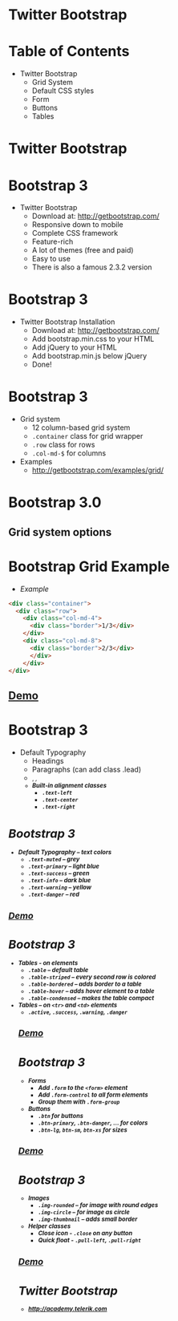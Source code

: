 <!-- section start -->
<!-- attr: { class:'slide-title', showInPresentation:true, style:'' } -->
# Twitter Bootstrap

<!-- attr: { showInPresentation:true, hasScriptWrapper:true, style:'' } -->
# Table of Contents
- Twitter Bootstrap
  - Grid System
  - Default CSS styles
  - Form
  - Buttons
  - Tables

<!-- section start -->

<!-- attr: { class:'slide-section', showInPresentation:true, hasScriptWrapper:true, style:'' } -->
# Twitter Bootstrap

<!-- attr: { showInPresentation:true, hasScriptWrapper:true, style:'' } -->
# Bootstrap 3
- Twitter Bootstrap
  - Download at: http://getbootstrap.com/
  - Responsive down to mobile
  - Complete CSS framework
  - Feature-rich
  - A lot of themes (free and paid)
  - Easy to use
  - There is also a famous 2.3.2 version

<!-- attr: { showInPresentation:true, hasScriptWrapper:true, style:'' } -->
# Bootstrap 3
- Twitter Bootstrap Installation
  - Download at: http://getbootstrap.com/
  - Add bootstrap.min.css to your HTML
  - Add jQuery to your HTML
  - Add bootstrap.min.js below jQuery
  - Done!

<!-- attr: { showInPresentation:true, hasScriptWrapper:true, style:'' } -->
# Bootstrap 3
- Grid system
  - 12 column-based grid system
  - `.container` class for grid wrapper
  - `.row` class for rows
  - `.col-md-$` for columns
- Examples
  - http://getbootstrap.com/examples/grid/

<!-- attr: { class: 'slide-section' } -->
# Bootstrap 3.0
## Grid system options

<!-- attr: {hashScriptWrapper: true} -->
# Bootstrap Grid Example
- _Example_

```html
<div class="container">
  <div class="row">
    <div class="col-md-4">
      <div class="border">1/3</div>
    </div>
    <div class="col-md-8">
      <div class="border">2/3</div>
      </div>
    </div>
</div>
```

<!-- attr: { class:'slide-section demo', showInPresentation:true, style:'' } -->
<!-- # Bootstrap Grid -->
##  [Demo]()

<!-- attr: { showInPresentation:true, hasScriptWrapper:true, style:'' } -->
# Bootstrap 3
- Default Typography
  - Headings
  - Paragraphs (can add class .lead)
  - <small>, <em>, <strong>
  - Built-in alignment classes
    - `.text-left`
    - `.text-center`
    - `.text-right`

<!-- attr: { showInPresentation:true, hasScriptWrapper:true, style:'' } -->
# Bootstrap 3
- Default Typography – text colors
  - `.text-muted` – grey
  - `.text-primary` – light blue
  - `.text-success` – green
  - `.text-info` – dark blue
  - `.text-warning` – yellow
  - `.text-danger` – red

<!-- attr: { class:'slide-section demo', showInPresentation:true, style:'' } -->
<!-- # Bootstrap Typography -->
##  [Demo]()

<!-- attr: { showInPresentation:true, style:'' } -->
# Bootstrap 3
- Tables - on <table> elements
  - `.table` – default table
  - `.table-striped` – every second row is colored
  - `.table-bordered` – adds border to a table
  - `.table-hover` – adds hover element to a table
  - `.table-condensed` – makes the table compact
- Tables – on `<tr>` and `<td>` elements
  - `.active`, `.success`, `.warning`, `.danger`

<!-- attr: { class:'slide-section demo', showInPresentation:true, style:'' } -->
<!-- # Bootstrap Tables -->
##  [Demo]()

<!-- attr: { showInPresentation:true, hasScriptWrapper:true, style:'' } -->
# Bootstrap 3
- Forms
  - Add `.form` to the `<form>` element
  - Add `.form-control` to all form elements
  - Group them with `.form-group`
- Buttons
  - `.btn` for buttons
  - `.btn-primary`, `.btn-danger`, … for colors
  - `.btn-lg`, `btn-sm`, `btn-xs` for sizes

<!-- attr: { class:'slide-section demo', showInPresentation:true, style:'' } -->
<!-- # Bootstrap Forms and Buttons -->
##  [Demo]()

<!-- attr: { showInPresentation:true, hasScriptWrapper:true, style:'' } -->
# Bootstrap 3
- Images
  - `.img-rounded` – for image with round edges
  - `.img-circle` – for image as circle
  - `.img-thumbnail` – adds small border
- Helper classes
  - Close icon - `.close` on any button
  - Quick float - `.pull-left`, `.pull-right`

<!-- attr: { class:'slide-section demo', showInPresentation:true, style:'' } -->
<!-- # Bootstrap Images -->
##  [Demo]()

<!-- attr: {class: 'slide-questions'} -->
# Twitter Bootstrap
- http://academy.telerik.com